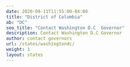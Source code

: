 ```yaml
---
date: 2020-09-11T11:55:00-04:00
title: "District of Columbia"
ab: "DC"
seo_title: "Contact Washington D.C  Governor"
description: Contact Washington D.C Governor
author: contact governors
url: /states/washingtondc/
weight: 1
layout: states
---
```

